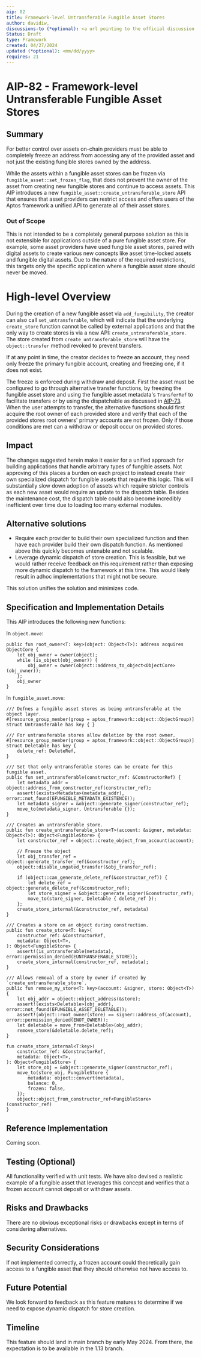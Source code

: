 ```yaml
---
aip: 82
title: Framework-level Untransferable Fungible Asset Stores
author: davidiw, 
discussions-to (*optional): <a url pointing to the official discussion thread>
Status: Draft
type: Framework
created: 04/27/2024
updated (*optional): <mm/dd/yyyy>
requires: 21
---
```


# AIP-82 - Framework-level Untransferable Fungible Asset Stores
  
## Summary

For better control over assets on-chain providers must be able to completely freeze an address from accessing any of the provided asset and not just the existing fungible stores owned by the address.

While the assets within a fungible asset stores can be frozen via `fungible_asset::set_frozen_flag`, that does not prevent the owner of the asset from creating new fungible stores and continue to access assets. This AIP introduces a new `fungible_asset::create_untransferable_store` API that ensures that asset providers can restrict access and offers users of the Aptos framework a unified API to generate all of their asset stores.

### Out of Scope

This is not intended to be a completely general purpose solution as this is not extensible for applications outside of a pure fungible asset store. For example, some asset providers have used fungible asset stores, paired with digital assets to create various new concepts like asset time-locked assets and fungible digital assets. Due to the nature of the required restrictions, this targets only the specific application where a fungible asset store should never be moved.

# High-level Overview

During the creation of a new fungible asset via `add_fungibility`, the creator can also call `set_untransferable`, which will indicate that the underlying `create_store` function cannot be called by external applications and that the only way to create stores is via a new API: `create_untransferable_store`. The store created from `create_untransferable_store` will have the `object::transfer` method revoked to prevent transfers.

If at any point in time, the creator decides to freeze an account, they need only freeze the primary fungible account, creating and freezing one, if it does not exist.

The freeze is enforced during withdraw and deposit. First the asset must be configured to go through alternative transfer functions, by freezing the fungible asset store and using the fungible asset metadata's `TransferRef` to facilitate transfers or by using the dispatchable as discussed in [AIP-73](https://github.com/aptos-foundation/AIPs/blob/main/aips/aip-73.md). When the user attempts to transfer, the alternative functions should first acquire the root owner of each provided store and verify that each of the provided stores root owners' primary accounts are not frozen. Only if those conditions are met can a withdraw or deposit occur on provided stores.

## Impact

The changes suggested herein make it easier for a unified approach for building applications that handle arbitrary types of fungible assets. Not approving of this places a burden on each project to instead create their own specialized dispatch for fungible assets that require this logic. This will substantially slow down adoption of assets which require stricter controls as each new asset would require an update to the dispatch table. Besides the maintenance cost, the dispatch table could also become incredibly inefficient over time due to loading too many external modules.

## Alternative solutions

* Require each provider to build their own specialized function and then have each provider build their own dispatch function. As mentioned above this quickly becomes untenable and not scalable.
* Leverage dynamic dispatch of store creation. This is feasible, but we would rather receive feedback on this requirement rather than exposing more dynamic dispatch to the framework at this time. This would likely result in adhoc implementations that might not be secure.

This solution unifies the solution and minimizes code.

## Specification and Implementation Details

This AIP introduces the following new functions:

In `object.move`:
```
public fun root_owner<T: key>(object: Object<T>): address acquires ObjectCore {
    let obj_owner = owner(object);
    while (is_object(obj_owner)) {
        obj_owner = owner(object::address_to_object<ObjectCore>(obj_owner));
    };
    obj_owner
}
```

In `fungible_asset.move`:
```
/// Defnes a fungible asset stores as being untransferable at the object layer.
#[resource_group_member(group = aptos_framework::object::ObjectGroup)]
struct Untransferable has key { }

/// For untransferable stores allow deletion by the root owner.
#[resource_group_member(group = aptos_framework::object::ObjectGroup)]
struct Deletable has key {
    delete_ref: DeleteRef,
}

/// Set that only untransferable stores can be create for this fungible asset.
public fun set_untransferable(constructor_ref: &ConstructorRef) {
    let metadata_addr = object::address_from_constructor_ref(constructor_ref);
    assert!(exists<Metadata>(metadata_addr), error::not_found(EFUNGIBLE_METADATA_EXISTENCE));
    let metadata_signer = &object::generate_signer(constructor_ref);
    move_to(metadata_signer, Untransferable {});
}

/// Creates an untransferable store.
public fun create_untransferable_store<T>(account: &signer, metadata: Object<T>): Object<FungibleStore> {
    let constructor_ref = object::create_object_from_account(account);
    
    // Freeze the object
    let obj_transfer_ref = object::generate_transfer_ref(&constructor_ref);
    object::disable_ungated_transfer(&obj_transfer_ref);
    
    if (object::can_generate_delete_ref(&constructor_ref)) {
        let delete_ref = object::generate_delete_ref(&constructor_ref);
        let store_signer = &object::generate_signer(&constructor_ref);
        move_to(store_signer, Deletable { delete_ref });
    };
    create_store_internal(&constructor_ref, metadata)
}

/// Creates a store on an object during construction.
public fun create_store<T: key>(
    constructor_ref: &ConstructorRef,
    metadata: Object<T>,
): Object<FungibleStore> {
    assert!(is_untransferable(metadata), error::permission_denied(EUNTRANSFERABLE_STORE));
    create_store_internal(constructor_ref, metadata);
}

/// Allows removal of a store by owner if created by `create_untransferable_store`.
public fun remove_my_store<T: key>(account: &signer, store: Object<T>) {
    let obj_addr = object::object_address(&store);
    assert!(exists<Deletable>(obj_addr), error::not_found(EFUNGIBLE_ASSET_DELETABLE));
    assert!(object::root_owner(store) == signer::address_of(account), error::permission_denied(ENOT_OWNER));
    let deletable = move_from<Deletable>(obj_addr);
    remove_store(&deletable.delete_ref);
}

fun create_store_internal<T:key>(
    constructor_ref: &ConstructorRef,
    metadata: Object<T>,
): Object<FungibleStore> {
    let store_obj = &object::generate_signer(constructor_ref);
    move_to(store_obj, FungibleStore {
        metadata: object::convert(metadata),
        balance: 0,
        frozen: false,
    });
    object::object_from_constructor_ref<FungibleStore>(constructor_ref)
}
```

## Reference Implementation

Coming soon.

## Testing (Optional)

All functionality verified with unit tests. We have also devised a realistic example of a fungible asset that leverages this concept and verifies that a frozen account cannot deposit or withdraw assets.

## Risks and Drawbacks

There are no obvious exceptional risks or drawbacks except in terms of considering alternatives.

## Security Considerations

If not implemented correctly, a frozen account could theoretically gain access to a fungible asset that they should otherwise not have access to.

## Future Potential

We look forward to feedback as this feature matures to determine if we need to expose dynamic dispatch for store creation.

## Timeline

This feature should land in main branch by early May 2024. From there, the expectation is to be available in the 1.13 branch.
